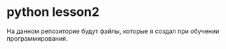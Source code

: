 # python lesson2
На данном репозиторие будут файлы, которые я создал при обучении программирования.
